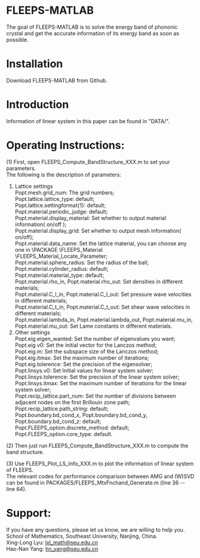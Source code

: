 # FLEEPS-MATLAB
The goal of FLEEPS-MATLAB is to solve the energy band of phononic crystal and get the accurate information of its energy band as soon as possible. 

# Installation
Download FLEEPS-MATLAB from Github.

# Introduction
Information of linear system in this paper can be found in "DATA/".

# Operating Instructions:
(1)  First, open FLEEPS_Compute_BandStructure_XXX.m to set your parameters.  
The following is the description of parameters:  
1. Lattice settings  
Popt.mesh.grid_num: The grid numbers;  
Popt.lattice.lattice_type: default;  
Popt.lattice.settingformat{1}: default;  
Popt.material.periodic_judge: default;  
Popt.material.display_material: Set whether to output material information( on/off );  
Popt.material.display_grid: Set whether to output mesh information( on/off);  
Popt.material.data_name: Set the lattice material, you can choose any one in \PACKAGE \FLEEPS_Material \FLEEPS_Material_Locate_Parameter;  
Popt.material.sphere_radius: Set the radius of the ball;  
Popt.material.cylinder_radius: default;  
Popt.material.material_type: default;  
Popt.material.rho_in, Popt.material.rho_out: Set densities in different materials;  
Popt.material.C_l_in, Popt.material.C_l_out: Set pressure wave velocities in different materials;  
Popt.material.C_t_in, Popt.material.C_t_out: Set shear wave velocities in different materials;  
Popt.material.lambda_in, Popt.material.lambda_out, Popt.material.mu_in, Popt.material.mu_out: Set Lame constants in different materials.  
2. Other settings   
Popt.eig.eigen_wanted: Set the number of eigenvalues ​​you want;  
Popt.eig.v0: Set the initial vector for the Lanczos method;  
Popt.eig.m: Set the subspace size of the Lanczos method;  
Popt.eig.itmax: Set the maximum number of iterations;  
Popt.eig.tolerence: Set the precision of the eigensolver;  
Popt.linsys.v0: Set Initial values ​​for linear system solver;  
Popt.linsys.tolerence: Set the precision of the linear system solver;  
Popt.linsys.itmax: Set the maximum number of iterations for the linear system solver;  
Popt.recip_lattice.part_num: Set the number of divisions between adjacent nodes on the first Brillouin zone path;  
Popt.recip_lattice.path_string: default;  
Popt.boundary.bd_cond_x, Popt.boundary.bd_cond_y, Popt.boundary.bd_cond_z: default;  
Popt.FLEEPS_option.discrete_method: default;  
Popt.FLEEPS_option.core_type: default.  

(2) Then just run FLEEPS_Compute_BandStructure_XXX.m to compute the band structure.  

(3) Use FLEEPS_Plot_LS_Info_XXX.m to plot the information of linear system of FLEEPS.  
     The relevant codes for performance comparison between AMG and (W)SVD can be found in PACKAGES/FLEEPS_MtxFnchand_Generate.m (line 36 -- line 64).

# Support:
If you have any questions, please let us know, we are willing to help you.  
School of Mathematics, Southeast University, Nanjing, China.  
Xing-Long Lyu: lxl_math@seu.edu.cn  
Hao-Nan Yang: hn_yang@seu.edu.cn  